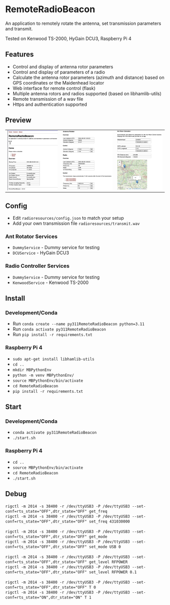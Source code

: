 # RemoteRadioBeacon

An application to remotely rotate the antenna, set transmission parameters and transmit.

Tested on Kenwood TS-2000, HyGain DCU3, Raspberry Pi 4

## Features

- Control and display of antenna rotor parameters
- Control and display of parameters of a radio
- Calculate the antenna rotor parameters (azimuth and distance) based on GPS coordinates or the Maidenhead locator
- Web interface for remote control (flask)
- Multiple antenna rotors and radios supported (based on libhamlib-utils)
- Remote transmission of a wav file
- Https and authentication supported

## Preview

<table>
    <tr>
        <td><img src="images/prev1.png" style="max-height:300px"></td>
        <td><img src="images/prev2.png" style="max-height:300px"></td>
        <td><img src="images/prev3.png" style="max-height:300px"></td>
    </tr>
</table>

## Config

- Edit `radioresources/config.json` to match your setup
- Add your own transmission file `radioresources/transmit.wav`

### Ant Rotator Services

- `DummyService` - Dummy service for testing
- `DCUService` - HyGain DCU3

### Radio Controller Services

- `DummyService` - Dummy service for testing
- `KenwoodService` - Kenwood TS-2000

## Install

### Development/Conda

- Run `conda create --name py311RemoteRadioBeacon python=3.11`
- Run `conda activate py311RemoteRadioBeacon`
- Run `pip install -r requirements.txt`

### Raspberry Pi 4

- `sudo apt-get install libhamlib-utils`
- `cd ..`
- `mkdir MBPythonEnv`
- `python -m venv MBPythonEnv/`
- `source MBPythonEnv/bin/activate`
- `cd RemoteRadioBeacon`
- `pip install -r requirements.txt`

## Start

### Development/Conda

- `conda activate py311RemoteRadioBeacon`
- `./start.sh`

### Raspberry Pi 4

- `cd ..`
- `source MBPythonEnv/bin/activate`
- `cd RemoteRadioBeacon`
- `./start.sh`

## Debug

```
rigctl -m 2014 -s 38400 -r /dev/ttyUSB3 -P /dev/ttyUSB3 --set-conf=rts_state="OFF",dtr_state="OFF" get_freq
rigctl -m 2014 -s 38400 -r /dev/ttyUSB3 -P /dev/ttyUSB3 --set-conf=rts_state="OFF",dtr_state="OFF" set_freq 431030000

rigctl -m 2014 -s 38400 -r /dev/ttyUSB3 -P /dev/ttyUSB3 --set-conf=rts_state="OFF",dtr_state="OFF" get_mode
rigctl -m 2014 -s 38400 -r /dev/ttyUSB3 -P /dev/ttyUSB3 --set-conf=rts_state="OFF",dtr_state="OFF" set_mode USB 0

rigctl -m 2014 -s 38400 -r /dev/ttyUSB3 -P /dev/ttyUSB3 --set-conf=rts_state="OFF",dtr_state="OFF" get_level RFPOWER
rigctl -m 2014 -s 38400 -r /dev/ttyUSB3 -P /dev/ttyUSB3 --set-conf=rts_state="OFF",dtr_state="OFF" set_level RFPOWER 0.1

rigctl -m 2014 -s 38400 -r /dev/ttyUSB3 -P /dev/ttyUSB3 --set-conf=rts_state="OFF",dtr_state="OFF" T 0
rigctl -m 2014 -s 38400 -r /dev/ttyUSB3 -P /dev/ttyUSB3 --set-conf=rts_state="ON",dtr_state="ON" T 1
```